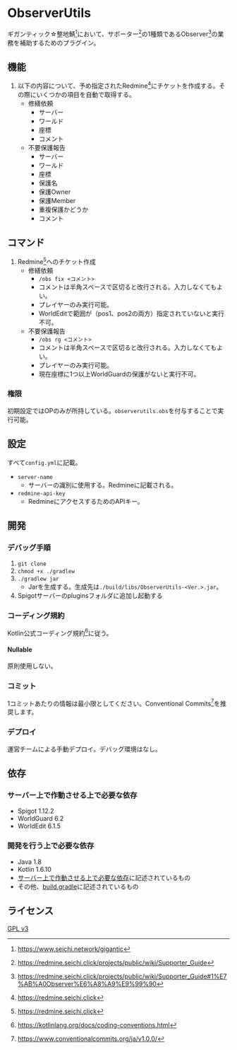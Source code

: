 # ObserverUtils

ギガンティック☆整地鯖[^1]において、サポーター[^2]の1種類であるObserver[^3]の業務を補助するためのプラグイン。

## 機能

1. 以下の内容について、予め指定されたRedmine[^4]にチケットを作成する。その際にいくつかの項目を自動で取得する。
   * 修繕依頼
     * サーバー
     * ワールド
     * 座標
     * コメント
   * 不要保護報告
     * サーバー
     * ワールド
     * 座標
     * 保護名
     * 保護Owner
     * 保護Member
     * 重複保護かどうか
     * コメント

## コマンド

1. Redmine[^4]へのチケット作成
   * 修繕依頼
     * `/obs fix <コメント>`
     * コメントは半角スペースで区切ると改行される。入力しなくてもよい。
     * プレイヤーのみ実行可能。
     * WorldEditで範囲が（pos1、pos2の両方）指定されていないと実行不可。
   * 不要保護報告
     * `/obs rg <コメント>`
     * コメントは半角スペースで区切ると改行される。入力しなくてもよい。
     * プレイヤーのみ実行可能。
     * 現在座標に1つ以上WorldGuardの保護がないと実行不可。

### 権限

初期設定ではOPのみが所持している。`observerutils.obs`を付与することで実行可能。

## 設定

すべて`config.yml`に記載。

* `server-name`
  * サーバーの識別に使用する。Redmineに記載される。
* `redmine-api-key`
  * RedmineにアクセスするためのAPIキー。

## 開発

### デバッグ手順

1. `git clone`
1. `chmod +x ./gradlew`
1. `./gradlew jar`
    * Jarを生成する。生成先は`./build/libs/ObserverUtils-<Ver.>.jar`。
1. Spigotサーバーのpluginsフォルダに追加し起動する

### コーディング規約

Kotlin公式コーディング規約[^5]に従う。

#### Nullable

原則使用しない。

### コミット

1コミットあたりの情報は最小限としてください。Conventional Commits[^6]を推奨します。

### デプロイ

運営チームによる手動デプロイ。デバッグ環境はなし。

## 依存

### サーバー上で作動させる上で必要な依存

* Spigot 1.12.2
* WorldGuard 6.2
* WorldEdit 6.1.5

### 開発を行う上で必要な依存

* Java 1.8
* Kotlin 1.6.10
* [サーバー上で作動させる上で必要な依存](#サーバー上で作動させる上で必要な依存)に記述されているもの
* その他、[build.gradle](./build.gradle)に記述されているもの

## ライセンス

[GPL v3](./LICENSE)

[^1]: https://www.seichi.network/gigantic
[^2]: https://redmine.seichi.click/projects/public/wiki/Supporter_Guide
[^3]: https://redmine.seichi.click/projects/public/wiki/Supporter_Guide#1%E7%AB%A0Observer%E6%A8%A9%E9%99%90
[^4]: https://redmine.seichi.click
[^5]: https://kotlinlang.org/docs/coding-conventions.html
[^6]: https://www.conventionalcommits.org/ja/v1.0.0/
